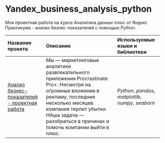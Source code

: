 # Yandex_business_analysis_python

Моя проектная работа на курсе Аналитика данных плюс от Яндекс Практикума - анализ бизнес-показателей с помощью Python.

| Название проекта | Описание | Используемые языки и библиотеки | 
| :---------------------- | :---------------------- | :---------------------- |
| [Анализ бизнес-показателей - проектная работа](moscow_caffees_EDA_vis) | Мы — маркетинговые аналитики развлекательного приложения Procrastinate Pro+. Несмотря на огромные вложения в рекламу, последние несколько месяцев компания терпит убытки. НАша задача — разобраться в причинах и помочь компании выйти в плюс.| *Python*, *pandas*, *matplotlib*, *numpy*, *seaborn*|

